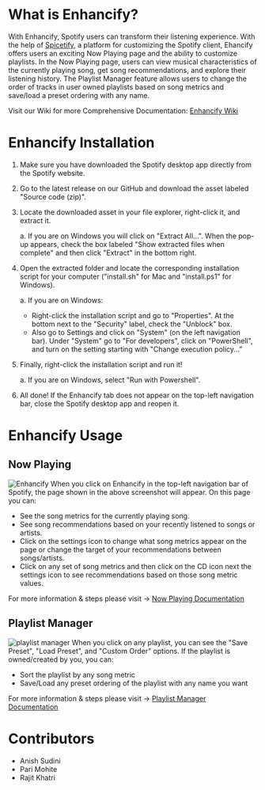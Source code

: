 # What is Enhancify?
With Enhancify, Spotify users can transform their listening experience. With the help of [Spicetify](https://spicetify.app), a platform for customizing the Spotify client, Ehancify offers users an exciting Now Playing page and the ability to customize playlists. In the Now Playing page, users can view musical characteristics of the currently playing song, get song recommendations, and explore their listening history. The Playlist Manager feature allows users to change the order of tracks in user owned playlists based on song metrics and save/load a preset ordering with any name.

Visit our Wiki for more Comprehensive Documentation: [Enhancify Wiki](https://github.com/ECE49595-Team-6/EnhancifyInstall/wiki)

# Enhancify Installation

1. Make sure you have downloaded the Spotify desktop app directly from the Spotify website.
2. Go to the latest release on our GitHub and download the asset labeled "Source code (zip)".
3. Locate the downloaded asset in your file explorer, right-click it, and extract it.

    a. If you are on Windows you will click on "Extract All...". When the pop-up appears, check the box labeled "Show extracted files when complete" and then click "Extract" in the bottom right.
   
5. Open the extracted folder and locate the corresponding installation script for your computer ("install.sh" for Mac and "install.ps1" for Windows).

    a. If you are on Windows:

      - Right-click the installation script and go to "Properties". At the bottom next to the "Security" label, check the "Unblock" box.
      - Also go to Settings and click on "System" (on the left navigation bar). Under "System" go to "For developers", click on "PowerShell", and turn on the setting starting with "Change execution policy..."
        
7. Finally, right-click the installation script and run it!

    a. If you are on Windows, select "Run with Powershell".
   
9. All done! If the Enhancify tab does not appear on the top-left navigation bar, close the Spotify desktop app and reopen it.

# Enhancify Usage

## Now Playing
![Enhancify](https://github.com/user-attachments/assets/bca223ba-bfaa-48ce-9065-d7cc6fc7b576)
When you click on Enhancify in the top-left navigation bar of Spotify, the page shown in the above screenshot will appear. On this page you can:
- See the song metrics for the currently playing song.
- See song recommendations based on your recently listened to songs or artists.
- Click on the settings icon to change what song metrics appear on the page or change the target of your recommendations between songs/artists.
- Click on any set of song metrics and then click on the CD icon next the settings icon to see recommendations based on those song metric values.

For more information & steps please visit -> [Now Playing Documentation](https://github.com/ECE49595-Team-6/EnhancifyInstall/wiki/Now-Playing)

## Playlist Manager
![playlist manager](https://github.com/user-attachments/assets/5d878ac5-63ca-4586-b6f9-1451cedfacc4)
When you click on any playlist, you can see the "Save Preset", "Load Preset", and "Custom Order" options. If the playlist is owned/created by you, you can:
- Sort the playlist by any song metric
- Save/Load any preset ordering of the playlist with any name you want

For more information & steps please visit -> [Playlist Manager Documentation](https://github.com/ECE49595-Team-6/EnhancifyInstall/wiki/Playlist-Manager)

# Contributors
* Anish Sudini
* Pari Mohite
* Rajit Khatri
